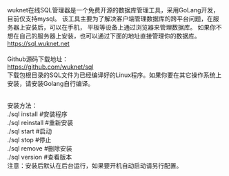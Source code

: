 wuknet在线SQL管理器是一个免费开源的数据库管理工具，采用GoLang开发， 目前仅支持mysql。 该工具主要为了解决客户端管理数据库的跨平台问题，在服务器上安装后，可以在手机， 平板等设备上通过浏览器来管理数据库。
如果你不想在自己的服务器上安装，也可以通过下面的地址直接管理你的数据库。<br />
https://sql.wuknet.net<br /><br />
Github源码下载地址：<br />
https://github.com/wuknet/sql<br />
下载包根目录的SQL文件为已经编译好的Linux程序。如果你要在其它操作系统上安装，请安装Golang自行编译。<br /><br />

安装方法：<br />
./sql install #安装程序<br />
./sql reinstall #重新安装<br />
./sql start #启动<br />
./sql stop #停止<br />
./sql remove #删除安装<br />
./sql version #查看版本<br />
注意：安装后默认在后台运行，如果要开机自动启动请另行配置。
